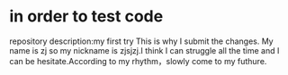 # in order to test code
repository description:my first try 
This is why I submit the changes.
My name is zj so my nickname is zjsjzj.I think I can struggle all the time and I can be hesitate.According to my rhythm，slowly come to my futhure.
